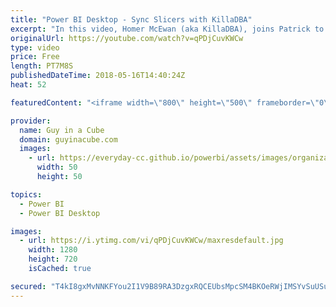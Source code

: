 ```yaml
---
title: "Power BI Desktop - Sync Slicers with KillaDBA"
excerpt: "In this video, Homer McEwan (aka KillaDBA), joins Patrick to learn the clicks for sync slicers in Power BI Desktop. Patrick also shows the new group functionality in the May 2018 release of Power BI Desktop.  KillaDBA - Migration Plan song - https://youtu.be/c2R7oMW2u0w   LET'S CONNECT!  KillaDBA - Twitter:"
originalUrl: https://youtube.com/watch?v=qPDjCuvKWCw
type: video
price: Free
length: PT7M8S
publishedDateTime: 2018-05-16T14:40:24Z
heat: 52

featuredContent: "<iframe width=\"800\" height=\"500\" frameborder=\"0\" src=\"https://www.youtube.com/embed/qPDjCuvKWCw\" allow=\"accelerometer; autoplay; encrypted-media; gyroscope; picture-in-picture\" allowfullscreen></iframe>"

provider:
  name: Guy in a Cube
  domain: guyinacube.com
  images:
    - url: https://everyday-cc.github.io/powerbi/assets/images/organizations/guyinacube.com-50x50.jpg
      width: 50
      height: 50

topics:
  - Power BI
  - Power BI Desktop

images:
  - url: https://i.ytimg.com/vi/qPDjCuvKWCw/maxresdefault.jpg
    width: 1280
    height: 720
    isCached: true

secured: "T4kI8gxMvNNKFYou2I1V9B89RA3DzgxRQCEUbsMpcSM4BKOeRWjIMSYvSuUSu3h44GlXNzVQsP0mhmsQAEwvL1EtnJFddDKqb9NCkb4Uu8s0QeKiECbqKx4z/sCIiAgDjrL1BL8M9p/FBRN/2mfmaWGa7jhU8HLRo0Rdd18rcl2ljEqf8K6rsAgoIHemPxC6Mbe4SmUdU0pFaqgQ7U3Vfcyj8EEtbuIz/iJ+vYkEqEFmAlgMnPk8/dM31sJ9czdzX06L8upH/K9RbwXnYCk8EiNqg6RI7atrcS0K90KpSNwjFXAeSjrIdXaZUv0LEAVvmv3oUmi2PHFnA+riHryTGDWTwKk5TJJn1DYelFoUUXF4cIg1gHaBynF85UPadweAIYSbe9GZQBOnoJS8klPME6YU74tMgtTzjC4S7F4HDVU=;PKePt5Qr134/dQf6kiXMAg=="
---
```


